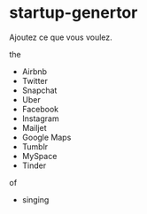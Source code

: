 # startup-genertor

Ajoutez ce que vous voulez.

the
 - Airbnb
 - Twitter
 - Snapchat
 - Uber
 - Facebook
 - Instagram
 - Mailjet
 - Google Maps
 - Tumblr
 - MySpace
 - Tinder

of
  - singing
